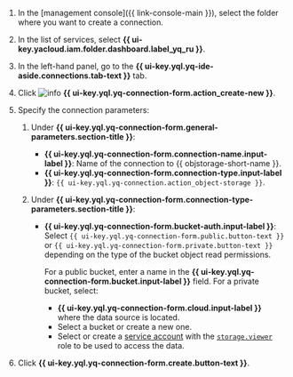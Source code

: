1. In the [management console]({{ link-console-main }}), select the folder where you want to create a connection.
1. In the list of services, select **{{ ui-key.yacloud.iam.folder.dashboard.label_yq_ru }}**.
1. In the left-hand panel, go to the **{{ ui-key.yql.yq-ide-aside.connections.tab-text }}** tab.
1. Click ![info](../../_assets/console-icons/plus.svg) **{{ ui-key.yql.yq-connection-form.action_create-new }}**.
1. Specify the connection parameters:

   1. Under **{{ ui-key.yql.yq-connection-form.general-parameters.section-title }}**:

      * **{{ ui-key.yql.yq-connection-form.connection-name.input-label }}**: Name of the connection to {{ objstorage-short-name }}.
      * **{{ ui-key.yql.yq-connection-form.connection-type.input-label }}**: `{{ ui-key.yql.yq-connection.action_object-storage }}`.

   1. Under **{{ ui-key.yql.yq-connection-form.connection-type-parameters.section-title }}**:

      * **{{ ui-key.yql.yq-connection-form.bucket-auth.input-label }}**: Select `{{ ui-key.yql.yq-connection-form.public.button-text }}` or `{{ ui-key.yql.yq-connection-form.private.button-text }}` depending on the type of the bucket object read permissions.

         For a public bucket, enter a name in the **{{ ui-key.yql.yq-connection-form.bucket.input-label }}** field.
         For a private bucket, select:
         * **{{ ui-key.yql.yq-connection-form.cloud.input-label }}** where the data source is located.
         * Select a bucket or create a new one.
         * Select or create a [service account](../../iam/concepts/users/service-accounts.md) with the [`storage.viewer`](../../storage/security/index.md#storage-viewer) role to be used to access the data.

1. Click **{{ ui-key.yql.yq-connection-form.create.button-text }}**.
